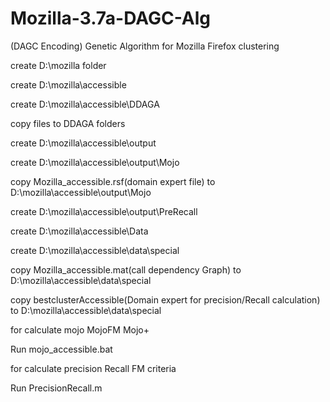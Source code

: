 # Mozilla-3.7a-DAGC-Alg
(DAGC Encoding) Genetic Algorithm for Mozilla Firefox clustering

create D:\mozilla folder

create D:\mozilla\accessible

create D:\mozilla\accessible\DDAGA

copy files to DDAGA folders

create D:\mozilla\accessible\output

create D:\mozilla\accessible\output\Mojo

copy Mozilla_accessible.rsf(domain expert file) to D:\mozilla\accessible\output\Mojo

create D:\mozilla\accessible\output\PreRecall

create D:\mozilla\accessible\Data

create D:\mozilla\accessible\data\special

copy Mozilla_accessible.mat(call dependency Graph) to D:\mozilla\accessible\data\special

copy bestclusterAccessible(Domain expert for precision/Recall calculation) to D:\mozilla\accessible\data\special

for calculate mojo MojoFM Mojo+

Run mojo_accessible.bat

for calculate precision Recall FM criteria

Run PrecisionRecall.m
